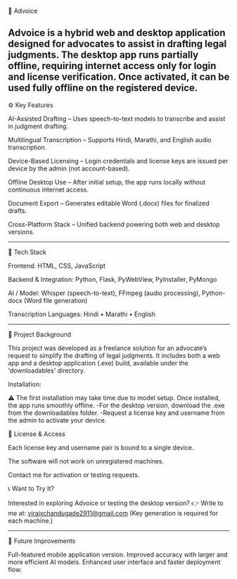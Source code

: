 🧾 Advoice

Advoice is a hybrid web and desktop application designed for advocates to assist in drafting legal judgments. The desktop app runs partially offline, requiring internet access only for login and license verification. Once activated, it can be used fully offline on the registered device.
--------------------------------------------------------------------------------------------
⚙️ Key Features

 AI-Assisted Drafting – Uses speech-to-text models to transcribe and assist in judgment drafting.

 Multilingual Transcription – Supports Hindi, Marathi, and English audio transcription.

 Device-Based Licensing – Login credentials and license keys are issued per device by the admin (not account-based).

 Offline Desktop Use – After initial setup, the app runs locally without continuous internet access.

 Document Export – Generates editable Word (.docx) files for finalized drafts.

 Cross-Platform Stack – Unified backend powering both web and desktop versions.

 --------------------------------------------------------------------------------------------

🧩 Tech Stack

Frontend:
HTML, CSS, JavaScript

Backend & Integration:
Python, Flask, PyWebView, PyInstaller, PyMongo

AI / Model:
Whisper (speech-to-text), FFmpeg (audio processing), Python-docx (Word file generation)

Transcription Languages:
Hindi • Marathi • English

--------------------------------------------------------------------------------------------

💼 Project Background

This project was developed as a freelance solution for an advocate’s request to simplify the drafting of legal judgments.
It includes both a web app and a desktop application (.exe) build, available under the 'downloadables' directory.

Installation:

⚠️ The first installation may take time due to model setup. Once installed, the app runs smoothly offline.
-For the desktop version, download the .exe from the downloadables folder.
-Request a license key and username from the admin to activate your device.


🔑 License & Access

Each license key and username pair is bound to a single device.

The software will not work on unregistered machines.

Contact me for activation or testing requests.


📞 Want to Try It?

Interested in exploring Advoice or testing the desktop version?
👉 Write to me at: virajxchandugade2911@gmail.com
(Key generation is required for each machine.)

--------------------------------------------------------------------------------------------
🚀 Future Improvements

Full-featured mobile application version.
Improved accuracy with larger and more efficient AI models.
Enhanced user interface and faster deployment flow.
